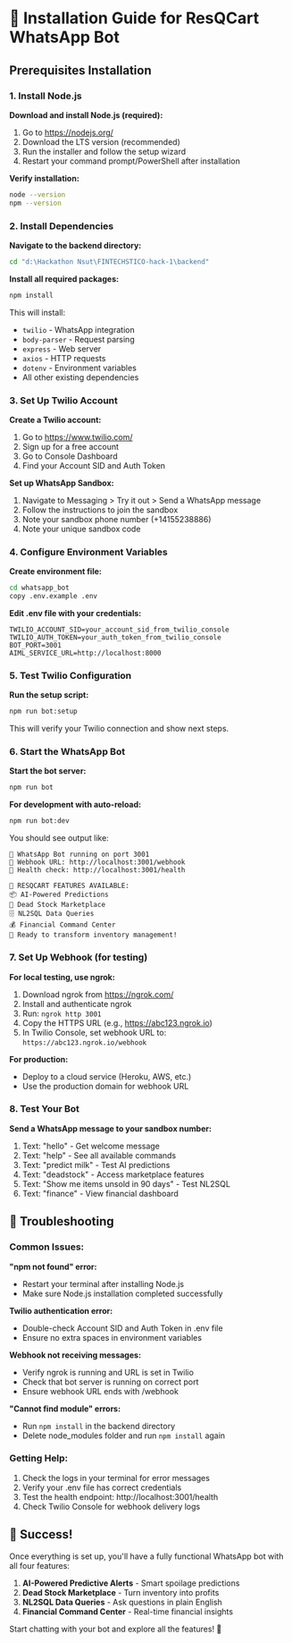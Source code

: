 # 🚀 Installation Guide for ResQCart WhatsApp Bot

## Prerequisites Installation

### 1. Install Node.js

**Download and install Node.js (required):**
1. Go to https://nodejs.org/
2. Download the LTS version (recommended)
3. Run the installer and follow the setup wizard
4. Restart your command prompt/PowerShell after installation

**Verify installation:**
```bash
node --version
npm --version
```

### 2. Install Dependencies

**Navigate to the backend directory:**
```bash
cd "d:\Hackathon Nsut\FINTECHSTICO-hack-1\backend"
```

**Install all required packages:**
```bash
npm install
```

This will install:
- `twilio` - WhatsApp integration
- `body-parser` - Request parsing
- `express` - Web server
- `axios` - HTTP requests
- `dotenv` - Environment variables
- All other existing dependencies

### 3. Set Up Twilio Account

**Create a Twilio account:**
1. Go to https://www.twilio.com/
2. Sign up for a free account
3. Go to Console Dashboard
4. Find your Account SID and Auth Token

**Set up WhatsApp Sandbox:**
1. Navigate to Messaging > Try it out > Send a WhatsApp message
2. Follow the instructions to join the sandbox
3. Note your sandbox phone number (+14155238886)
4. Note your unique sandbox code

### 4. Configure Environment Variables

**Create environment file:**
```bash
cd whatsapp_bot
copy .env.example .env
```

**Edit .env file with your credentials:**
```env
TWILIO_ACCOUNT_SID=your_account_sid_from_twilio_console
TWILIO_AUTH_TOKEN=your_auth_token_from_twilio_console
BOT_PORT=3001
AIML_SERVICE_URL=http://localhost:8000
```

### 5. Test Twilio Configuration

**Run the setup script:**
```bash
npm run bot:setup
```

This will verify your Twilio connection and show next steps.

### 6. Start the WhatsApp Bot

**Start the bot server:**
```bash
npm run bot
```

**For development with auto-reload:**
```bash
npm run bot:dev
```

You should see output like:
```
🤖 WhatsApp Bot running on port 3001
📡 Webhook URL: http://localhost:3001/webhook
🏥 Health check: http://localhost:3001/health

🌟 RESQCART FEATURES AVAILABLE:
📦 AI-Powered Predictions
🏪 Dead Stock Marketplace  
🗄️ NL2SQL Data Queries
💰 Financial Command Center
🚀 Ready to transform inventory management!
```

### 7. Set Up Webhook (for testing)

**For local testing, use ngrok:**
1. Download ngrok from https://ngrok.com/
2. Install and authenticate ngrok
3. Run: `ngrok http 3001`
4. Copy the HTTPS URL (e.g., https://abc123.ngrok.io)
5. In Twilio Console, set webhook URL to: `https://abc123.ngrok.io/webhook`

**For production:**
- Deploy to a cloud service (Heroku, AWS, etc.)
- Use the production domain for webhook URL

### 8. Test Your Bot

**Send a WhatsApp message to your sandbox number:**
1. Text: "hello" - Get welcome message
2. Text: "help" - See all available commands
3. Text: "predict milk" - Test AI predictions
4. Text: "deadstock" - Access marketplace features
5. Text: "Show me items unsold in 90 days" - Test NL2SQL
6. Text: "finance" - View financial dashboard

## 🔧 Troubleshooting

### Common Issues:

**"npm not found" error:**
- Restart your terminal after installing Node.js
- Make sure Node.js installation completed successfully

**Twilio authentication error:**
- Double-check Account SID and Auth Token in .env file
- Ensure no extra spaces in environment variables

**Webhook not receiving messages:**
- Verify ngrok is running and URL is set in Twilio
- Check that bot server is running on correct port
- Ensure webhook URL ends with /webhook

**"Cannot find module" errors:**
- Run `npm install` in the backend directory
- Delete node_modules folder and run `npm install` again

### Getting Help:

1. Check the logs in your terminal for error messages
2. Verify your .env file has correct credentials
3. Test the health endpoint: http://localhost:3001/health
4. Check Twilio Console for webhook delivery logs

## 🎉 Success!

Once everything is set up, you'll have a fully functional WhatsApp bot with all four features:

1. **AI-Powered Predictive Alerts** - Smart spoilage predictions
2. **Dead Stock Marketplace** - Turn inventory into profits  
3. **NL2SQL Data Queries** - Ask questions in plain English
4. **Financial Command Center** - Real-time financial insights

Start chatting with your bot and explore all the features! 🚀
